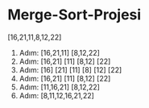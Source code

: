 # Merge-Sort-Projesi
[16,21,11,8,12,22]
1. Adım:      [16,21,11]                      [8,12,22]
2. Adım:   [16,21]     [11]                [8,12]      [22]
3. Adım: [16]   [21]   [11]              [8]    [12]     [22]
4. Adım: [16,21]   [11]                     [8,12]     [22]
5. Adım: [11,16,21]                           [8,12,22]
6. Adım: [8,11,12,16,21,22]
